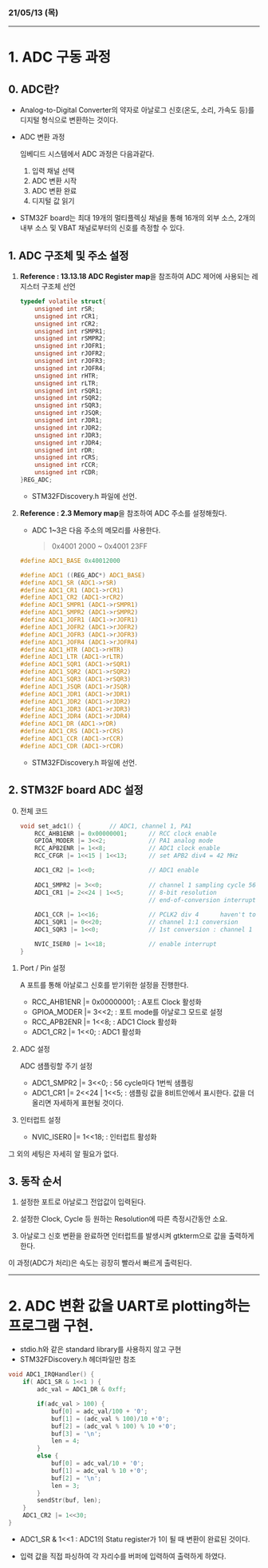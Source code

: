 ### 21/05/13 (목)
---------------------------

# 1. ADC 구동 과정

## 0. ADC란?

- Analog-to-Digital Converter의 약자로 아날로그 신호(온도, 소리, 가속도 등)를 디지털 형식으로 변환하는 것이다. 

- ADC 변환 과정

    임베디드 시스템에서 ADC 과정은 다음과같다.

    1. 입력 채널 선택
    2. ADC 변환 시작
    3. ADC 변환 완료
    4. 디지털 값 읽기

- STM32F board는 최대 19개의 멀티플렉싱 채널을 통해 16개의 외부 소스, 2개의 내부 소스 및 VBAT 채널로부터의 신호를 측정할 수 있다.


## 1. ADC 구조체 및 주소 설정

1. **Reference : 13.13.18 ADC Register map**을 참조하여 ADC 제어에 사용되는 레지스터 구조체 선언

    ```c
    typedef volatile struct{
        unsigned int rSR;
        unsigned int rCR1;
        unsigned int rCR2;
        unsigned int rSMPR1;
        unsigned int rSMPR2;
        unsigned int rJOFR1;
        unsigned int rJOFR2;
        unsigned int rJOFR3;
        unsigned int rJOFR4;
        unsigned int rHTR;
        unsigned int rLTR;
        unsigned int rSQR1;
        unsigned int rSQR2;
        unsigned int rSQR3;
        unsigned int rJSQR;
        unsigned int rJDR1;
        unsigned int rJDR2;
        unsigned int rJDR3;
        unsigned int rJDR4;
        unsigned int rDR;
        unsigned int rCRS;
        unsigned int rCCR;
        unsigned int rCDR;
    }REG_ADC;
    ```

    - STM32FDiscovery.h 파일에 선언.

2. **Reference : 2.3 Memory map**을 참조하여 ADC 주소를 설정해줬다.

   - ADC 1~3은 다음 주소의 메모리를 사용한다.
       
       > 0x4001 2000 ~ 0x4001 23FF

    ```c
    #define ADC1_BASE 0x40012000

    #define ADC1 ((REG_ADC*) ADC1_BASE)
    #define ADC1_SR (ADC1->rSR)
    #define ADC1_CR1 (ADC1->rCR1)
    #define ADC1_CR2 (ADC1->rCR2)
    #define ADC1_SMPR1 (ADC1->rSMPR1)
    #define ADC1_SMPR2 (ADC1->rSMPR2)
    #define ADC1_JOFR1 (ADC1->rJOFR1)
    #define ADC1_JOFR2 (ADC1->rJOFR2)
    #define ADC1_JOFR3 (ADC1->rJOFR3)
    #define ADC1_JOFR4 (ADC1->rJOFR4)
    #define ADC1_HTR (ADC1->rHTR)
    #define ADC1_LTR (ADC1->rLTR)
    #define ADC1_SQR1 (ADC1->rSQR1)
    #define ADC1_SQR2 (ADC1->rSQR2)
    #define ADC1_SQR3 (ADC1->rSQR3)
    #define ADC1_JSQR (ADC1->rJSQR)
    #define ADC1_JDR1 (ADC1->rJDR1)
    #define ADC1_JDR2 (ADC1->rJDR2)
    #define ADC1_JDR3 (ADC1->rJDR3)
    #define ADC1_JDR4 (ADC1->rJDR4)
    #define ADC1_DR (ADC1->rDR)
    #define ADC1_CRS (ADC1->rCRS)
    #define ADC1_CCR (ADC1->rCCR)
    #define ADC1_CDR (ADC1->rCDR)
    ```

    - STM32FDiscovery.h 파일에 선언.

## 2. STM32F board ADC 설정 

0. 전체 코드

    ```c
    void set_adc1() {        // ADC1, channel 1, PA1
        RCC_AHB1ENR |= 0x00000001;      // RCC clock enable
        GPIOA_MODER |= 3<<2;            // PA1 analog mode
        RCC_APB2ENR |= 1<<8;            // ADC1 clock enable
        RCC_CFGR |= 1<<15 | 1<<13;      // set APB2 div4 = 42 MHz

        ADC1_CR2 |= 1<<0;               // ADC1 enable
        
        ADC1_SMPR2 |= 3<<0;             // channel 1 sampling cycle 56 cycle
        ADC1_CR1 |= 2<<24 | 1<<5;       // 8-bit resolution
                                        // end-of-conversion interrupt enable
        
        ADC1_CCR |= 1<<16;              // PCLK2 div 4      haven't to know
        ADC1_SQR1 |= 0<<20;             // channel 1:1 conversion
        ADC1_SQR3 |= 1<<0;              // 1st conversion : channel 1

        NVIC_ISER0 |= 1<<18;            // enable interrupt
    }   
    ```

1. Port / Pin 설정

    A 포트를 통해 아날로그 신호를 받기위한 설정을 진행한다.
    
    - RCC_AHB1ENR |= 0x00000001; : A포트 Clock 활성화
    - GPIOA_MODER |= 3<<2; : 포트 mode를 아날로그 모드로 설정
    - RCC_APB2ENR |= 1<<8; : ADC1 Clock 활성화
    - ADC1_CR2 |= 1<<0; : ADC1 활성화

2. ADC 설정

    ADC 샘플링할 주기 설정

    - ADC1_SMPR2 |= 3<<0; : 56 cycle마다 1번씩 샘플링
    - ADC1_CR1 |= 2<<24 | 1<<5; : 샘플링 값을 8비트안에서 표시한다. 값을 더 올리면 자세하게 표현될 것이다. 
    
3. 인터럽트 설정

    - NVIC_ISER0 |= 1<<18; : 인터럽트 활성화

그 외의 세팅은 자세히 알 필요가 없다.

## 3. 동작 순서

1. 설정한 포트로 아날로그 전압값이 입력된다.

2. 설정한 Clock, Cycle 등 원하는 Resolution에 따른 측정시간동안 소요.

3. 아날로그 신호 변환을 완료하면 인터럽트를 발생시켜 gtkterm으로 값을 출력하게 한다.

이 과정(ADC가 처리)은 속도는 굉장히 빨라서 빠르게 출력된다.



-------------------------

# 2. ADC 변환 값을 UART로 plotting하는 프로그램 구현.

- stdio.h와 같은 standard library를 사용하지 않고 구현
- STM32FDiscovery.h 헤더파일만 참조

```c
void ADC1_IRQHandler() {
    if( ADC1_SR & 1<<1 ) {
        adc_val = ADC1_DR & 0xff;

        if(adc_val > 100) {
            buf[0] = adc_val/100 + '0';
            buf[1] = (adc_val % 100)/10 +'0';
            buf[2] = (adc_val % 100) % 10 +'0';
            buf[3] = '\n';
            len = 4;
        }
        else {
            buf[0] = adc_val/10 + '0';
            buf[1] = adc_val % 10 +'0';
            buf[2] = '\n';
            len = 3;
        }
        sendStr(buf, len);
    }
    ADC1_CR2 |= 1<<30;
}
```

- ADC1_SR & 1<<1 : ADC1의 Statu register가 1이 될 때 변환이 완료된 것이다.

- 입력 값을 직접 파싱하여 각 자리수를 버퍼에 입력하여 출력하게 하였다.